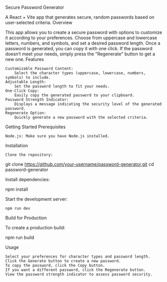Secure Password Generator

A React + Vite app that generates secure, random passwords based on user-selected criteria.
Overview

This app allows you to create a secure password with options to customize it according to your preferences. Choose from uppercase and lowercase letters, numbers, and symbols, and set a desired password length. Once a password is generated, you can copy it with one click. If the password doesn’t meet your needs, simply press the "Regenerate" button to get a new one.
Features

    Customizable Password Content:
        Select the character types (uppercase, lowercase, numbers, symbols) to include.
    Adjustable Length:
        Set the password length to fit your needs.
    One-Click Copy:
        Easily copy the generated password to your clipboard.
    Password Strength Indicator:
        Displays a message indicating the security level of the generated password.
    Regenerate Option:
        Quickly generate a new password with the selected criteria.

Getting Started
Prerequisites

    Node.js: Make sure you have Node.js installed.

Installation

    Clone the repository:

git clone https://github.com/your-username/password-generator.git
cd password-generator

Install dependencies:

npm install

Start the development server:

    npm run dev

Build for Production

To create a production build:

npm run build

Usage

    Select your preferences for character types and password length.
    Click the Generate button to create a new password.
    To copy the password, click the Copy button.
    If you want a different password, click the Regenerate button.
    View the password strength indicator to assess password security.
